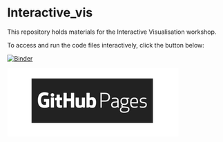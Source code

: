 # Interactive_vis
This repository holds materials for the Interactive Visualisation workshop.

To access and run the code files interactively, click the button below:

[![Binder](https://mybinder.org/badge_logo.svg)](https://mybinder.org/v2/gh/UKDataServiceOpen/Interactive_vis/HEAD)

[![GitHub Pages](Images/GH_pages_resized.png)](https://ukdataserviceopen.github.io/blog/2024/05/10/interactive-visualisations-workshop.html)

